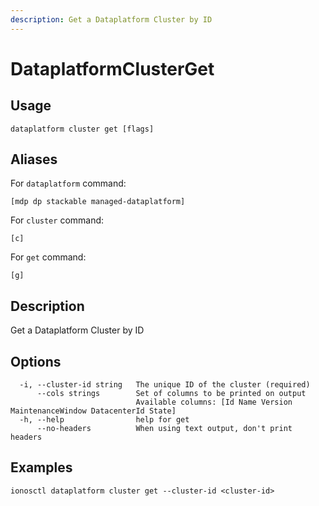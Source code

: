 ```yaml
---
description: Get a Dataplatform Cluster by ID
---
```


# DataplatformClusterGet

## Usage

```text
dataplatform cluster get [flags]
```

## Aliases

For `dataplatform` command:

```text
[mdp dp stackable managed-dataplatform]
```

For `cluster` command:

```text
[c]
```

For `get` command:

```text
[g]
```

## Description

Get a Dataplatform Cluster by ID

## Options

```text
  -i, --cluster-id string   The unique ID of the cluster (required)
      --cols strings        Set of columns to be printed on output 
                            Available columns: [Id Name Version MaintenanceWindow DatacenterId State]
  -h, --help                help for get
      --no-headers          When using text output, don't print headers
```

## Examples

```text
ionosctl dataplatform cluster get --cluster-id <cluster-id>
```

